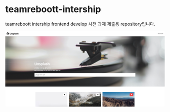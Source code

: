 # teamreboott-intership

teamreboott intership frontend develop 사전 과제 제출용 repository입니다.

<img src="unsplash.png" width="1000px">
